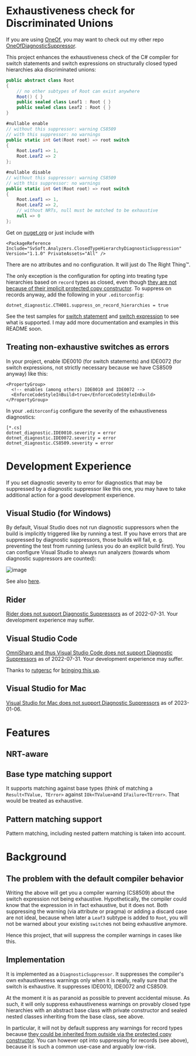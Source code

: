 # Exhaustiveness check for Discriminated Unions

If you are using [OneOf](https://github.com/mcintyre321/OneOf), you may want to check out my other repo [OneOfDiagnosticSuppressor](https://github.com/shuebner/OneOfDiagnosticSuppressor).

This project enhances the exhaustiveness check of the C# compiler for switch statements and switch expressions on structurally closed typed hierarchies aka discriminated unions:

```csharp
public abstract class Root
{
    // no other subtypes of Root can exist anywhere
    Root() { }
    public sealed class Leaf1 : Root { }
    public sealed class Leaf2 : Root { }
}

#nullable enable
// without this suppressor: warning CS8509
// with this suppressor: no warnings
public static int Get(Root root) => root switch
{
    Root.Leaf1 => 1,
    Root.Leaf2 => 2
};

#nullable disable
// without this suppressor: warning CS8509
// with this suppressor: no warnings
public static int Get(Root root) => root switch
{
    Root.Leaf1 => 1,
    Root.Leaf2 => 2,
    // without NRTs, null must be matched to be exhaustive
    null => 0 
};
```

Get on [nuget.org](https://www.nuget.org/packages/SvSoft.Analyzers.ClosedTypeHierarchyDiagnosticSuppression) or just include with
```csproj
<PackageReference Include="SvSoft.Analyzers.ClosedTypeHierarchyDiagnosticSuppression" Version="1.1.0" PrivateAssets="All" />
```

There are no attributes and no configuration.
It will just do The Right Thing™.

The only exception is the configuration for opting into treating type hierarchies based on `record` types as closed, even though [they are not because of their implicit protected copy constructor](https://svenhuebner-it.com/closed-type-hierarchies-with-records-not/).
To suppress on records anyway, add the following in your `.editorconfig`:

```
dotnet_diagnostic.CTH001.suppress_on_record_hierarchies = true
```

See the test samples for [switch statement](https://github.com/shuebner/ClosedTypeHierarchyDiagnosticSuppressor/blob/main/ClosedTypeHierarchyDiagnosticSuppressor.Tests/SwitchStatementSuppressorTests.cs) and [switch expression](https://github.com/shuebner/ClosedTypeHierarchyDiagnosticSuppressor/blob/main/ClosedTypeHierarchyDiagnosticSuppressor.Tests/SwitchExpressionSuppressorTests.cs) to see what is supported.
I may add more documentation and examples in this README soon.

## Treating non-exhaustive switches as errors

In your project, enable IDE0010 (for switch statements) and IDE0072 (for switch expressions, not strictly necessary because we have CS8509 anyway) like this:
```csproj
<PropertyGroup>
  <!-- enables (among others) IDE0010 and IDE0072 -->
  <EnforceCodeStyleInBuild>true</EnforceCodeStyleInBuild>
</PropertyGroup>
```

In your `.editorconfig` configure the severity of the exhaustiveness diagnostics:
```
[*.cs]
dotnet_diagnostic.IDE0010.severity = error
dotnet_diagnostic.IDE0072.severity = error
dotnet_diagnostic.CS8509.severity = error
```

# Development Experience

If you set diagnostic severity to error for diagnostics that may be suppressed by a diagnostic suppressor like this one, you may have to take additional action for a good development experience.

## Visual Studio (for Windows)

By default, Visual Studio does not run diagnostic suppressors when the build is implicitly triggered like by running a test.
If you have errors that are suppressed by diagnostic suppressors, those builds will fail, e. g. preventing the test from running (unless you do an explicit build first).
You can configure Visual Studio to always run analyzers (towards whom diagnostic suppressors are counted):

![image](https://user-images.githubusercontent.com/1770684/182022215-23902b8a-2c01-4fe1-bb47-943fc7bda140.png)

See also [here](https://developercommunity2.visualstudio.com/t/Test-run-fails-build-because-Diagnostic/10023425).

## Rider

[Rider does not support Diagnostic Suppressors](https://youtrack.jetbrains.com/issue/RSRP-481121) as of 2022-07-31.
Your development experience may suffer.

## Visual Studio Code

[OmniSharp and thus Visual Studio Code does not support Diagnostic Suppressors](https://github.com/OmniSharp/omnisharp-roslyn/issues/1711) as of 2022-07-31.
Your development experience may suffer.

Thanks to [rutgersc](https://github.com/rutgersc) for [bringing this up](https://github.com/shuebner/OneOfDiagnosticSuppressor/issues/1).

## Visual Studio for Mac
[Visual Studio for Mac does not support Diagnostic Suppressors](https://developercommunity.visualstudio.com/t/Support-for-Diagnostic-Suppressors/10247137?q=Diagnostic+Suppressors) as of 2023-01-06.

# Features

## NRT-aware

## Base type matching support

It supports matching against base types (think of matching a `Result<TValue, TError>` against `IOk<TValue>`and `IFailure<TError>`.
That would be treated as exhaustive.

## Pattern matching support

Pattern matching, including nested pattern matching is taken into account.

# Background

## The problem with the default compiler behavior

Writing the above will get you a compiler warning (CS8509) about the switch expression not being exhaustive.
Hypothetically, the compiler could know that the expression in in fact exhaustive, but it does not.
Both suppressing the warning (via attribute or pragma) or adding a discard case are not ideal, because when later a `Leaf3` subtype is added to `Root`, you will not be warned about your existing `switch`es not being exhaustive anymore.

Hence this project, that will suppress the compiler warnings in cases like this.

## Implementation

It is implemented as a `DiagnosticSuppressor`.
It suppresses the compiler's own exhaustiveness warnings only when it is really, really sure that the switch is exhaustive.
It suppresses IDE0010, IDE0072 and CS8509.

At the moment it is as paranoid as possible to prevent accidental misuse.
As such, it will only suppress exhaustiveness warnings on provably closed type hierarchies with an abstract base class with private constructor and sealed nested classes inheriting from the base class, see above.

In particular, it will not by default suppress any warnings for record types because [they could be inherited from outside via the protected copy constructor](https://svenhuebner-it.com/closed-type-hierarchies-with-records-not/).
You can however opt into suppressing for records (see above), because it is such a common use-case and arguably low-risk.
